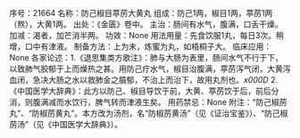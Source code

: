 序号：21664
名称：防己椒目葶苈大黄丸
组成：防己1两，椒目1两，葶苈1两（熬），大黄1两。
出处：《金匮》卷中。
主治：肠间有水气，腹满，口舌干燥。
加减：渴者，加芒消半两。
功效：None
用法用量：先食饮服1丸，每日3次。稍增，口中有津液。
制备方法：上为末，炼蜜为丸，如梧桐子大。
临床应用：None
各家论述：1.《退思集类方歌注》：肺与大肠为表里，肠间水气不行于下，以致肺气胶郁于上而燥热之甚。用防己疗水气，椒目治腹满，葶苈泻气闭，大黄泻血闭，急决大肠之水以救肺金之膹郁，不治上而治下，故用丸剂也。_x000D_
2.《中国医学大辞典》：此方以防己、椒目导饮于前，大黄、葶苈饮于后，前后分消，则腹满减而水饮行，脾气转而津液生矣。
用药禁忌：None
附注：“防己椒苈丸”、“防椒苈黄丸”。本方改为汤剂，名“防椒苈黄汤”（见《证治宝鉴》）、“防己椒苈汤”（见《中国医学大辞典》）。
